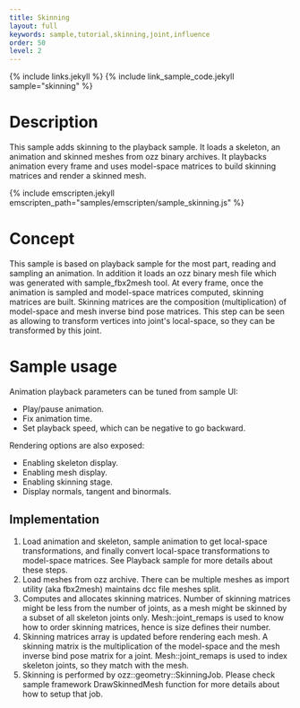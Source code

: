 ```yaml
---
title: Skinning
layout: full
keywords: sample,tutorial,skinning,joint,influence
order: 50
level: 2
---
```


{% include links.jekyll %}
{% include link_sample_code.jekyll sample="skinning" %}

Description
===========

This sample adds skinning to the playback sample. It loads a skeleton, an animation and skinned meshes from ozz binary archives. It playbacks animation every frame and uses model-space matrices to build skinning matrices and render a skinned mesh.

{% include emscripten.jekyll emscripten_path="samples/emscripten/sample_skinning.js" %}

Concept
=======

This sample is based on playback sample for the most part, reading and sampling an animation. In addition it loads an ozz binary mesh file which was generated with sample_fbx2mesh tool.
At every frame, once the animation is sampled and model-space matrices computed, skinning matrices are built. Skinning matrices are the composition (multiplication) of model-space and mesh inverse bind pose matrices. This step can be seen as allowing to transform vertices into joint's local-space, so they can be transformed by this joint.

Sample usage
============

Animation playback parameters can be tuned from sample UI:
- Play/pause animation.
- Fix animation time.
- Set playback speed, which can be negative to go backward.

Rendering options are also exposed:
- Enabling skeleton display.
- Enabling mesh display.
- Enabling skinning stage.
- Display normals, tangent and binormals.

## Implementation

1. Load animation and skeleton, sample animation to get local-space transformations, and finally convert local-space transformations to model-space matrices. See Playback sample for more details about these steps.
2. Load meshes from ozz archive. There can be multiple meshes as import utility (aka fbx2mesh) maintains dcc file meshes split.
3. Computes and allocates skinning matrices. Number of skinning matrices might be less from the number of joints, as a mesh might be skinned by a subset of all skeleton joints only. Mesh::joint_remaps is used to know how to order skinning matrices, hence is size defines their number.   
4. Skinning matrices array is updated before rendering each mesh. A skinning matrix is the multiplication of the model-space and the mesh inverse bind pose matrix for a joint. Mesh::joint_remaps is used to index skeleton joints, so they match with the mesh.
5. Skinning is performed by ozz::geometry::SkinningJob. Please check sample framework DrawSkinnedMesh function for more details about how to setup that job.